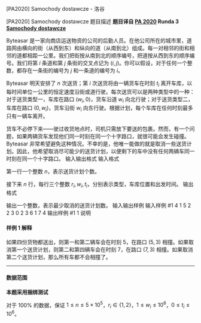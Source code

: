 



[PA2020] Samochody dostawcze - 洛谷














[PA2020] Samochody dostawcze
题目描述
**题目译自 [PA 2020](https://sio2.mimuw.edu.pl/c/pa-2020-1/dashboard/) Runda 3 [Samochody dostawcze](https://sio2.mimuw.edu.pl/c/pa-2020-1/sam/)**

Byteasar 是一家向商店运送物资的公司的后勤人员。在他公司所在的城市里，道路网由横向的街（从西到东）和纵向的道（从南到北）组成。每一对相邻的街和相邻的道都相距一公里。我们把街按从南到北的顺序编号，把道按从西到东的顺序编号。我们将第 $i$ 条道和第 $j$ 条街的交叉点记为 $(i,j)$。你可以假设，对于任何一个整数，都存在一条街的编号为 $j$ 和一条道的编号为 $i$。

Byteasar 明天安排了 $n$ 次送货；第 $i$ 次送货将由一辆货车在时刻 $t_i$ 离开车库，以每时间单位一公里的恒定速度沿街或道行驶。每次送货可以是两种类型中的一种：对于送货类型一，车库在路口 $(w_i,0)$，货车沿道 $w_i$ 向北行驶；对于送货类型二，车库在路口 $(0,w_i)$，货车沿街 $w_i$ 向东行驶。根据计划，每个车库在任何时刻最多只有一辆车离开。

货车不必停下来——驶过收货地点时，司机只需放下要送的包裹。然而，有一个问题，如果两辆货车发现他们同一时刻在同一个十字路口，就很可能会发生碰撞。Byteasar 非常希望避免这种情况。不幸的是，他唯一能做的就是取消一些送货计划。因此，他希望取消尽可能少的送货计划，以便剩下的车中没有任何两辆车同一时刻在同一个十字路口。
输入输出格式
输入格式

第一行一个整数 $n$，表示送货计划个数。

接下来 $n$ 行，每行三个整数 $r_i,w_i,t_i$，分别表示类型，车库位置和出发时间。
输出格式

输出一个整数，表示最少取消的送货计划数。
输入输出样例
输入样例 #1
4
1 5 2
2 3 0
2 3 6
1 7 4
输出样例 #1
1
说明
#### 样例 1 解释

如果四份货物都送出，则第一和第二辆车会在时刻 $5$，在路口 $(5,3)$ 相撞。如果取消第一个送货计划，则第二和第四辆车会在时刻 $7$，在路口 $(7,3)$ 相撞。如果取消第二个送货计划，那么所有车都不会相撞了。

------------

#### 数据范围

**本题采用捆绑测试**

对于 $100\%$ 的数据，保证 $1\le n\le 5\times 10^5$，$r_i\in \{1,2\}$，$1\le w_i\le 10^6$，$0\le t_i\le 10^6$。






